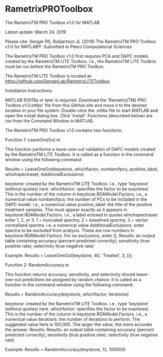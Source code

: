 # RametrixPROToolbox
The RametrixTM PRO Toolbox v1.0 for MATLAB

Latest update: March 24, 2019

Please cite: Senger RS, Robjertson JL (2019) The RametrixTM PRO Toolbox v1.0 for MATLAB®. Submitted to PeerJ Computational Sciences

The RametrixTM PRO Toolbox v1.0 first requires PCA and DAPC models created by the RametrixTM LITE Toolbox. i.e., the RametrixTM LITE Toolbox must be run before the RametrixTM PRO Toolbox.

The RametrixTM LITE Toolbox is located at: https://github.com/SengerLab/RametrixLITEToolbox

Installation Instructions:

MATLAB R2016a or later is required. Download the 'Rametrix(TM) PRO Toolbox v1.0.mtlbx' file from this GitHub site and move it to the desired location in your file system. Double-click the .mtlbx file to start MATLAB and open the install dialog box. Click 'Install'. Functions (described below) are run from the Command Window in MATLAB.

The RametrixTM PRO Toolbox v1.0 contains two functions:

Function 1: LeaveOneOut.m

This function performs a leave-one-out validation of DAPC models created by the RametrixTM LITE Toolbox.  It is called as a function in the command window using the following command:

Results = LeaveOneOut(keystone, whichfactor, numberofpcs, positive_label, whichspectraset, AdditionalExclusions)

keystone: created by the RametrixTM LITE Toolbox. i.e., type 'keystone' (without quotes) here.
whichfactor: specifies the factor to be examined. This is the number of the column in keystone.RDAModel.Factors. i.e., a numerical value
numberofpcs: the number of PCs to be included in the DAPC model. i.e., a numerical value
positive_label: the title of the positive treatment samples. This must appear exactly as it appears in keystone.RDAModel.Factors. i.e., a label eclosed in quotes
whichspectraset: enter 1, 2, or 3.  1 = truncated spectra; 2 = baselined spectra; 3 = vector normalized spectra. i.e. a numerical value
AdditionalExclusions: enter spectra to be excluded from analysis. These are row numbers in keystone.RDAModel.Factors.  For no exclusions, enter [].
Results: an output table containing accuracy (percent predicted correctly); sensitivity (true positive rate); selectivity (true negative rate)

Example: Results = LeaveOneOut(keystone, 40, 'Treated', 3, []); 

Function 2: RandomAccuracy.m

This function returns accuracy, sensitivity, and selectivity should leave-one-out predictions be assigned by random chance.  It is called as a function in the command window using the following command:

Results = RandomAccuracy(keystone, whichfactor, iterations)

keystone: created by the RametrixTM LITE Toolbox. i.e., type 'keystone' (without quotes) here.
whichfactor: specifies the factor to be examined. This is the number of the column in keystone.RDAModel.Factors. i.e., a numerical value
iterations: the number of iterations to perform. The suggested value here is 100,000. The larger the value, the more accurate the answer.
Results: Results: an output table containing accuracy (percent predicted correctly); sensitivity (true positive rate); selectivity (true negative rate)

Example: Results = RandomAccuracy(keystone, 12, 100000)
